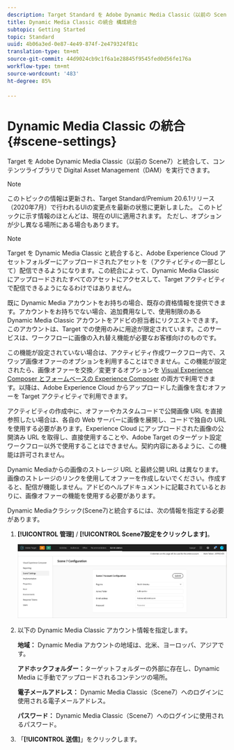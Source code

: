 ```yaml
---
description: Target Standard を Adobe Dynamic Media Classic（以前の Scene7）と統合して、コンテンツライブラリで Digital Asset Management（DAM）を実行できます。
title: Dynamic Media Classic の統合 構成統合
subtopic: Getting Started
topic: Standard
uuid: 4b06a3ed-0e87-4e49-874f-2e479324f81c
translation-type: tm+mt
source-git-commit: 44d9024cb9c1f6a1e28845f9545fed0d56fe176a
workflow-type: tm+mt
source-wordcount: '483'
ht-degree: 85%

---
```



# Dynamic Media Classic の統合{#scene-settings}

Target を Adobe Dynamic Media Classic（以前の Scene7）と統合して、コンテンツライブラリで Digital Asset Management（DAM）を実行できます。

>[!NOTE]
>
>このトピックの情報は更新され、Target Standard/Premium 20.6.1リリース（2020年7月）で行われるUIの変更点を最新の状態に更新しました。 このトピックに示す情報のほとんどは、現在のUIに適用されます。 ただし、オプションが少し異なる場所にある場合もあります。

>[!NOTE]
>
>Target を Dynamic Media Classic と統合すると、Adobe Experience Cloud アセットフォルダーにアップロードされたアセットを（アクティビティの一部として）配信できるようになります。この統合によって、Dynamic Media Classic にアップロードされたすべてのアセットにアクセスして、Target アクティビティで配信できるようになるわけではありません。

既に Dynamic Media アカウントをお持ちの場合、既存の資格情報を提供できます。アカウントをお持ちでない場合、追加費用なしで、使用制限のある Dynamic Media Classic アカウントをアドビの担当者にリクエストできます。このアカウントは、Target での使用のみに用途が限定されています。このサービスは、ワークフローに画像の入れ替え機能が必要なお客様向けのものです。

この機能が設定されていない場合は、アクティビティ作成ワークフロー内で、スワップ画像オファーのオプションを利用することはできません。この機能が設定されたら、画像オファーを交換／変更するオプションを     [Visual Experience Composer とフォームベースの Experience Composer](../c-experiences/experiences.md#concept_A2E10F6AFB3D4AEAB6951EE14688848D) の両方で利用できます。以降は、Adobe Experience Cloud からアップロードした画像を含むオファーを Target アクティビティで利用できます。

アクティビティの作成中に、オファーやカスタムコードで公開画像 URL を直接参照したい場合は、各自の Web サーバーに画像を展開し、コードで独自の URL を使用する必要があります。Experience Cloud にアップロードされた画像の公開済み URL を取得し、直接使用することや、Adobe Target のターゲット設定ワークフロー以外で使用することはできません。契約内容にあるように、この機能は許可されません。

Dynamic Mediaからの画像のストレージ URL と最終公開 URL は異なります。画像のストレージのリンクを使用してオファーを作成しないでください。作成すると、配信が機能しません。アドビのヘルプドキュメントに記載されているとおりに、画像オファーの機能を使用する必要があります。

Dynamic Mediaクラシック(Scene7)と統合するには、次の情報を指定する必要があります。

1. **[!UICONTROL 管理]** / **[!UICONTROL Scene7設定をクリックします]**。

   ![Scene7ページ](/help/administrating-target/assets/scene7.png)

1. 以下の Dynamic Media Classic アカウント情報を指定します。

   **地域：** Dynamic Media アカウントの地域は、北米、ヨーロッパ、アジアです。

   **アドホックフォルダー：**&#x200B;ターゲットフォルダーの外部に存在し、Dynamic Media に手動でアップロードされるコンテンツの場所。

   **電子メールアドレス：** Dynamic Media Classic（Scene7）へのログインに使用される電子メールアドレス。

   **パスワード：** Dynamic Media Classic（Scene7）へのログインに使用されるパスワード。

1. 「**[!UICONTROL 送信]**」をクリックします。
